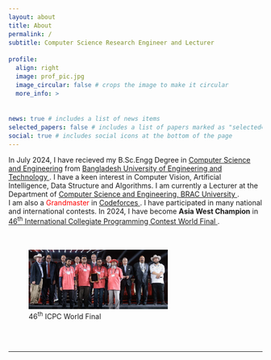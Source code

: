 ```yaml
---
layout: about
title: About
permalink: /
subtitle: Computer Science Research Engineer and Lecturer

profile:
  align: right
  image: prof_pic.jpg
  image_circular: false # crops the image to make it circular
  more_info: >
    

news: true # includes a list of news items
selected_papers: false # includes a list of papers marked as "selected={true}"
social: true # includes social icons at the bottom of the page
---
```

<p>
<!-- Education --> In July 2024, I have recieved my B.Sc.Engg Degree in <a href="https://cse.buet.ac.bd/"> Computer Science and Engineering</a> from <a href="https://buet.ac.bd/"> Bangladesh University of Engineering and Technology </a>.<!-- research interest --> I have a keen interest in Computer Vision, Artificial Intelligence, Data Structure and Algorithms. <!-- job --> I am currently a Lecturer at the Department of <a href="https://cse.sds.bracu.ac.bd/"> Computer Science and Engineering, BRAC University </a>. <br>
<!-- CP --> I am also a <span style="color:Red">Grandmaster</span> in <a href="https://codeforces.com/profile/SA01"> Codeforces </a>. I have participated in many national and international contests. In 2024, I have become <b>Asia West Champion</b> in <a href="https://icpc.global/"> 46<sup>th</sup> International Collegiate Programming Contest World Final </a>. <br><br><br>
</p>
<figure>
<img src="/assets/img/wf2022-cropped.jpg" width="65%" alt="ICPC World Final 2022">
<figcaption>46<sup>th</sup> ICPC World Final</figcaption>
</figure>
<br><br>
<hr>
